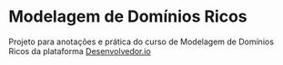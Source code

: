 # Modelagem de Domínios Ricos
Projeto para anotações e prática do curso de Modelagem de Domínios Ricos da plataforma [Desenvolvedor.io](https://desenvolvedor.io/)
